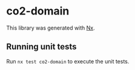 # co2-domain

This library was generated with [Nx](https://nx.dev).

## Running unit tests

Run `nx test co2-domain` to execute the unit tests.
